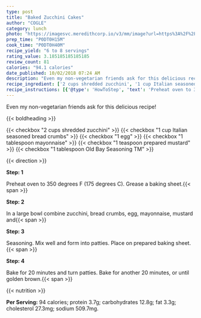 ```yaml
---
type: post
title: "Baked Zucchini Cakes"
author: "COGLE"
category: lunch
photo: "https://imagesvc.meredithcorp.io/v3/mm/image?url=https%3A%2F%2Fimages.media-allrecipes.com%2Fuserphotos%2F2662905.jpg"
prep_time: "P0DT0H15M"
cook_time: "P0DT0H40M"
recipe_yield: "6 to 8 servings"
rating_value: 3.185185185185185
review_count: 81
calories: "94.1 calories"
date_published: 10/02/2018 07:24 AM
description: "Even my non-vegetarian friends ask for this delicious recipe!"
recipe_ingredient: ['2 cups shredded zucchini', '1 cup Italian seasoned bread crumbs', '1 egg', '1 tablespoon mayonnaise', '1 teaspoon prepared mustard', '1 tablespoon Old Bay Seasoning TM']
recipe_instructions: [{'@type': 'HowToStep', 'text': 'Preheat oven to 350 degrees F (175 degrees C).  Grease a baking sheet.\n'}, {'@type': 'HowToStep', 'text': 'In a large bowl combine zucchini, bread crumbs, egg, mayonnaise, mustard and Old Bay Seasoning.  Mix well and form into patties.  Place on prepared baking sheet.\n'}, {'@type': 'HowToStep', 'text': 'Bake for 20 minutes and turn patties.  Bake for another 20 minutes, or until golden brown.\n'}]
---
```


Even my non-vegetarian friends ask for this delicious recipe! 

{{< boldheading >}}

{{< checkbox "2 cups shredded zucchini" >}}
{{< checkbox "1 cup Italian seasoned bread crumbs" >}}
{{< checkbox "1  egg" >}}
{{< checkbox "1 tablespoon mayonnaise" >}}
{{< checkbox "1 teaspoon prepared mustard" >}}
{{< checkbox "1 tablespoon Old Bay Seasoning TM" >}}


{{< direction >}}

**Step: 1**

Preheat oven to 350 degrees F (175 degrees C).  Grease a baking sheet.{{< span >}}

**Step: 2**

In a large bowl combine zucchini, bread crumbs, egg, mayonnaise, mustard and{{< span >}}

**Step: 3**

Seasoning.  Mix well and form into patties.  Place on prepared baking sheet.{{< span >}}

**Step: 4**

Bake for 20 minutes and turn patties.  Bake for another 20 minutes, or until golden brown.{{< span >}}

{{< nutrition >}}

**Per Serving:** 94 calories; protein 3.7g; carbohydrates 12.8g; fat 3.3g; cholesterol 27.3mg; sodium 509.7mg.